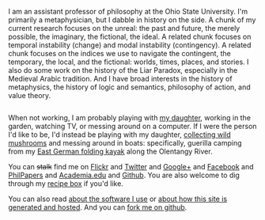 
I am an assistant professor of philosophy at the Ohio State University. I'm primarily a metaphysician, but I dabble in history on the side. A chunk of my current research focuses on the unreal: the past and future, the merely possible, the imaginary, the fictional, the ideal. A related chunk focuses on temporal instability (change) and modal instability (contingency). A related chunk focuses on the indices we use to navigate the contingent, the temporary, the local, and the fictional: worlds, times, places, and stories. I also do some work on the history of the Liar Paradox, especially in the Medieval Arabic tradition. And I have broad interests in the history of metaphysics, the history of logic and semantics, philosophy of action, and value theory.

<img class="gravatar" onclick="$(this).addClass('gravatar2').delay(3000).slideUp('fast');setTimeout('dm()',2500);"  src="http://www.gravatar.com/avatar.php?gravatar_id=f5c32764cbb1669dd68cb9130ee9fe86" alt=""/>

When not working, I am probably playing with [my daughter](http://flickr.com/photos/davsans/tags/hazel/), working in the garden, watching TV, or messing around on a computer. If I were the person I'd like to be, I'd instead be playing with my daughter, [collecting wild mushrooms](http://morelmushroomhunting.com/morelfinds.html) and messing around in boats: specifically, guerilla camping from my [East German folding kayak](http://www.poucher-boote.de/index.php?rz85) along the Olentangy River.

You can ~~stalk~~ find me on
[Flickr](http://www.flickr.com/photos/davsans/)
and
[Twitter](http://twitter.com/davsans22)
and 
[Google+](https://plus.google.com/104626545807063538107)
and
[Facebook](http://www.facebook.com/people/David_Sanson/12455093)
and 
[PhilPapers](http://philpapers.org/s/David%20Sanson)
and
[Academia.edu](http://osu.academia.edu/DavidSanson/)
and
[Github](http://github.com/dsanson).
You are also welcome to dig through my [recipe box](http://www.evernote.com/pub/dsanson/favoriterecipes) if you'd like.

You can also read [about the software I use](/software) or [about how this site is generated and hosted](/site). And you can [fork me on github](http://github.com/dsanson/dsanson.github.com).
